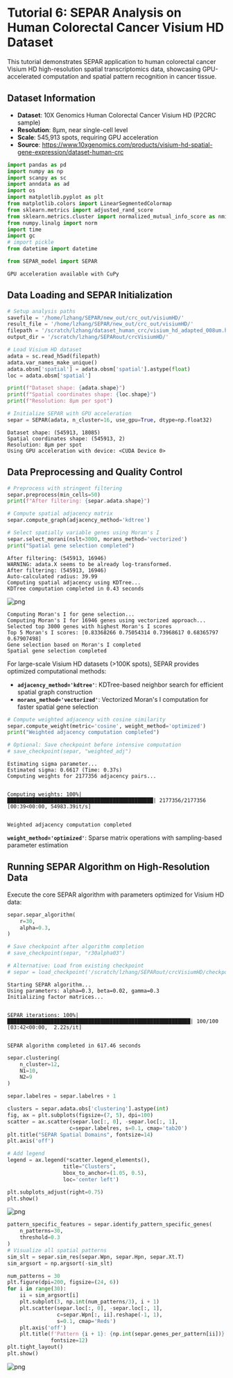 # Tutorial 6: SEPAR Analysis on Human Colorectal Cancer Visium HD Dataset

This tutorial demonstrates SEPAR application to human colorectal cancer Visium HD high-resolution spatial transcriptomics data, showcasing GPU-accelerated computation and spatial pattern recognition in cancer tissue.

## Dataset Information
- **Dataset**: 10X Genomics Human Colorectal Cancer Visium HD (P2CRC sample)
- **Resolution**: 8μm, near single-cell level
- **Scale**: 545,913 spots, requiring GPU acceleration
- **Source**: https://www.10xgenomics.com/products/visium-hd-spatial-gene-expression/dataset-human-crc

```python
import pandas as pd
import numpy as np
import scanpy as sc
import anndata as ad
import os
import matplotlib.pyplot as plt
from matplotlib.colors import LinearSegmentedColormap
from sklearn.metrics import adjusted_rand_score
from sklearn.metrics.cluster import normalized_mutual_info_score as nmi
from numpy.linalg import norm
import time
import gc
# import pickle
from datetime import datetime

from SEPAR_model import SEPAR

```

    GPU acceleration available with CuPy

## Data Loading and SEPAR Initialization

```python
# Setup analysis paths
savefile = '/home/lzhang/SEPAR/new_out/crc_out/visiumHD/'
result_file = '/home/lzhang/SEPAR/new_out/crc_out/visiumHD/'
filepath = '/scratch/lzhang/dataset_human_crc/visium_hd_adapted_008um.h5ad'
output_dir = '/scratch/lzhang/SEPARout/crcVisiumHD/'

# Load Visium HD dataset
adata = sc.read_h5ad(filepath)
adata.var_names_make_unique()
adata.obsm['spatial'] = adata.obsm['spatial'].astype(float)
loc = adata.obsm['spatial']

print(f"Dataset shape: {adata.shape}")
print(f"Spatial coordinates shape: {loc.shape}")
print(f"Resolution: 8μm per spot")

# Initialize SEPAR with GPU acceleration
separ = SEPAR(adata, n_cluster=16, use_gpu=True, dtype=np.float32)
```

    Dataset shape: (545913, 18085)
    Spatial coordinates shape: (545913, 2)
    Resolution: 8μm per spot
    Using GPU acceleration with device: <CUDA Device 0>

## Data Preprocessing and Quality Control

```python
# Preprocess with stringent filtering
separ.preprocess(min_cells=50)
print(f"After filtering: {separ.adata.shape}")

# Compute spatial adjacency matrix
separ.compute_graph(adjacency_method='kdtree')

# Select spatially variable genes using Moran's I
separ.select_morani(nslt=3000, morans_method='vectorized')
print("Spatial gene selection completed")
```

    After filtering: (545913, 16946)
    WARNING: adata.X seems to be already log-transformed.
    After filtering: (545913, 16946)
    Auto-calculated radius: 39.99
    Computing spatial adjacency using KDTree...
    KDTree computation completed in 0.43 seconds


    
![png](Tutorial6_files/Tutorial6_6_1.png)
    


    Computing Moran's I for gene selection...
    Computing Moran's I for 16946 genes using vectorized approach...
    Selected top 3000 genes with highest Moran's I scores
    Top 5 Moran's I scores: [0.83368266 0.75054314 0.73968617 0.68365797 0.67907498]
    Gene selection based on Moran's I completed
    Spatial gene selection completed


For large-scale Visium HD datasets (>100K spots), SEPAR provides optimized computational methods:

- **`adjacency_method='kdtree'`**: KDTree-based neighbor search for efficient spatial graph construction
- **`morans_method='vectorized'`**: Vectorized Moran's I computation for faster spatial gene selection 

```python
# Compute weighted adjacency with cosine similarity
separ.compute_weight(metric='cosine', weight_method='optimized')
print("Weighted adjacency computation completed")

# Optional: Save checkpoint before intensive computation
# save_checkpoint(separ, "weighted_adj")
```

    Estimating sigma parameter...
    Estimated sigma: 0.6617 (Time: 0.37s)
    Computing weights for 2177356 adjacency pairs...


    Computing weights: 100%|███████████████████████████████████████████████| 2177356/2177356 [00:39<00:00, 54983.39it/s]


    Weighted adjacency computation completed

**`weight_method='optimized'`**: Sparse matrix operations with sampling-based parameter estimation


## Running SEPAR Algorithm on High-Resolution Data

Execute the core SEPAR algorithm with parameters optimized for Visium HD data:

```python
separ.separ_algorithm(
    r=30,           
    alpha=0.3,      
)

# Save checkpoint after algorithm completion
# save_checkpoint(separ, "r30alpha03")

# Alternative: Load from existing checkpoint
# separ = load_checkpoint('/scratch/lzhang/SEPARout/crcVisiumHD/checkpoints/r30alpha03_0716_2230.pkl')
```

    Starting SEPAR algorithm...
    Using parameters: alpha=0.3, beta=0.02, gamma=0.3
    Initializing factor matrices...


    SEPAR iterations: 100%|███████████████████████████████████████████████████████████| 100/100 [03:42<00:00,  2.22s/it]


    SEPAR algorithm completed in 617.46 seconds

```python
separ.clustering(
    n_cluster=12,
    N1=10,
    N2=9
)

separ.labelres = separ.labelres + 1

clusters = separ.adata.obs['clustering'].astype(int)
fig, ax = plt.subplots(figsize=(7, 5), dpi=100)  
scatter = ax.scatter(separ.loc[:, 0], -separ.loc[:, 1],   
                    c=separ.labelres, s=0.1, cmap='tab20')  
plt.title("SEPAR Spatial Domains", fontsize=14)  
plt.axis('off')  

# Add legend  
legend = ax.legend(*scatter.legend_elements(),  
                  title="Clusters",  
                  bbox_to_anchor=(1.05, 0.5),  
                  loc='center left')  

plt.subplots_adjust(right=0.75)  
plt.show()  
```


    
![png](Tutorial6_files/Tutorial6_17_0.png)
    



```python
pattern_specific_features = separ.identify_pattern_specific_genes(  
    n_patterns=30,   
    threshold=0.3  
)  
# Visualize all spatial patterns
sim_slt = separ.sim_res(separ.Wpn, separ.Hpn, separ.Xt.T)
sim_argsort = np.argsort(-sim_slt)

num_patterns = 30
plt.figure(dpi=200, figsize=(24, 6))
for i in range(30):
    ii = sim_argsort[i]
    plt.subplot(3, np.int(num_patterns/3), i + 1)
    plt.scatter(separ.loc[:, 0], -separ.loc[:, 1], 
                c=separ.Wpn[:, ii].reshape(-1, 1), 
                s=0.1, cmap='Reds')
    plt.axis('off')
    plt.title(f'Pattern {i + 1}: {np.int(separ.genes_per_pattern[ii])} genes', 
              fontsize=12)
plt.tight_layout()
plt.show()
```


    
![png](Tutorial6_files/Tutorial6_18_0.png)
    



```python

```
